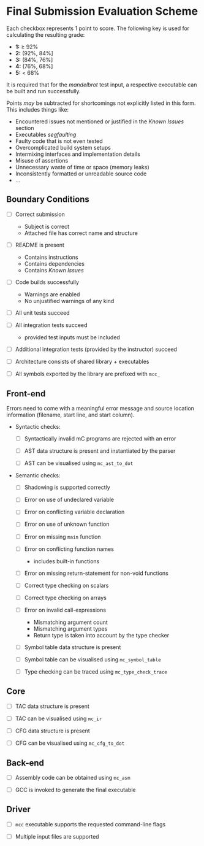 # Final Submission Evaluation Scheme

Each checkbox represents 1 point to score.
The following key is used for calculating the resulting grade:

- **1:** ≥ 92%
- **2:** (92%, 84%]
- **3:** (84%, 76%]
- **4:** (76%, 68%]
- **5:** < 68%

It is required that for the *mandelbrot* test input, a respective executable can be built and run successfully.

Points *may* be subtracted for shortcomings not explicitly listed in this form.
This includes things like:

- Encountered issues not mentioned or justified in the *Known Issues* section
- Executables *segfaulting*
- Faulty code that is not even tested
- Overcomplicated build system setups
- Intermixing interfaces and implementation details
- Misuse of assertions
- Unnecessary waste of time or space (memory leaks)
- Inconsistently formatted or unreadable source code
- …

## Boundary Conditions

- [ ] Correct submission
    - Subject is correct
    - Attached file has correct name and structure

- [ ] README is present
    - Contains instructions
    - Contains dependencies
    - Contains *Known Issues*

- [ ] Code builds successfully
    - Warnings are enabled
    - No unjustified warnings of any kind

- [ ] All unit tests succeed

- [ ] All integration tests succeed
    - provided test inputs must be included

- [ ] Additional integration tests (provided by the instructor) succeed

- [ ] Architecture consists of shared library + executables

- [ ] All symbols exported by the library are prefixed with `mcc_`

## Front-end

Errors need to come with a meaningful error message and source location information (filename, start line, and start column).

- Syntactic checks:
    - [ ] Syntactically invalid mC programs are rejected with an error

    - [ ] AST data structure is present and instantiated by the parser

    - [ ] AST can be visualised using `mc_ast_to_dot`

- Semantic checks:
    - [ ] Shadowing is supported correctly

    - [ ] Error on use of undeclared variable

    - [ ] Error on conflicting variable declaration

    - [ ] Error on use of unknown function

    - [ ] Error on missing `main` function

    - [ ] Error on conflicting function names
        - includes built-in functions

    - [ ] Error on missing return-statement for non-void functions

    - [ ] Correct type checking on scalars

    - [ ] Correct type checking on arrays

    - [ ] Error on invalid call-expressions
        - Mismatching argument count
        - Mismatching argument types
        - Return type is taken into account by the type checker

    - [ ] Symbol table data structure is present

    - [ ] Symbol table can be visualised using `mc_symbol_table`

    - [ ] Type checking can be traced using `mc_type_check_trace`

## Core

- [ ] TAC data structure is present

- [ ] TAC can be visualised using `mc_ir`

- [ ] CFG data structure is present

- [ ] CFG can be visualised using `mc_cfg_to_dot`

## Back-end

- [ ] Assembly code can be obtained using `mc_asm`

- [ ] GCC is invoked to generate the final executable

## Driver

- [ ] `mcc` executable supports the requested command-line flags

- [ ] Multiple input files are supported
